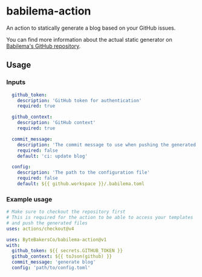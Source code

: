 # babilema-action
An action to statically generate a blog based on your GitHub issues.

You can find more information about the actual static generator on [Babilema's GitHub repository](https://github.com/ByteBakersCo/babilema).

## Usage

### Inputs
```yaml
  github_token:
    description: 'GitHub token for authentication'
    required: true

  github_context:
    description: 'GitHub context'
    required: true

  commit_message:
    description: 'The commit message to use when pushing the generated files'
    required: false
    default: 'ci: update blog'

  config:
    description: 'The path to the configuration file'
    required: false
    default: ${{ github.workspace }}/.babilema.toml
```

### Example usage
```yaml
# Make sure to checkout the repository first
# This is required for the action to be able to access your templates
# and push the generated files
uses: actions/checkout@v4

uses: ByteBakersCo/babilema-action@v1
with:
  github_token: ${{ secrets.GITHUB_TOKEN }}
  github_context: ${{ toJson(github) }}
  commit_message: 'generate blog'
  config: 'path/to/config.toml'
```
